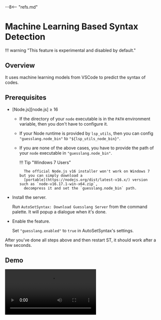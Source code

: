 --8<-- "refs.md"

# Machine Learning Based Syntax Detection

!!! warning "This feature is experimental and disabled by default."

## Overview

It uses machine learning models from VSCode to predict the syntax of codes.

## Prerequisites

- [Node.js][node.js] ≥ 16


    - If the directory of your `node` executable is in the `PATH` environment variable, then you don't have to configure it.
    - If your Node runtime is provided by `lsp_utils`, then you can config `"guesslang.node_bin"` to `"${lsp_utils_node_bin}"`.
    - If you are none of the above cases, you have to provide the path of your `node` executable in `"guesslang.node_bin"`.

        !!! Tip "Windows 7 Users"

            The official Node.js v16 installer won't work on Windows 7 but you can simply download a
            [portable](https://nodejs.org/dist/latest-v16.x/) version such as `node-v16.17.1-win-x64.zip`,
            decompress it and set the `guesslang.node_bin` path.

- Install the server.

    Run `AutoSetSyntax: Download Guesslang Server` from the command palette. It will popup a dialogue when it's done.

- Enable the feature.

    Set `"guesslang.enabled"` to `true` in AutoSetSyntax's settings.

After you've done all steps above and then restart ST, it should work after a few seconds.

## Demo

<video controls="controls" style="max-width:100%">
  <source type="video/mp4" src="https://user-images.githubusercontent.com/6594915/133069990-ea6eaf22-f341-4c0c-9b74-1931f96c7183.mp4"></source>
  <p>Your browser does not support the video element.</p>
</video>
